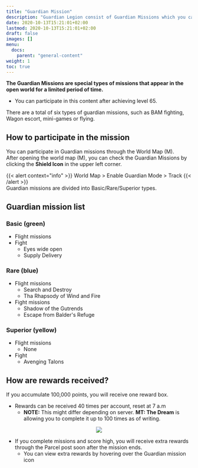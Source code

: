 ```yaml
---
title: "Guardian Mission"
description: "Guardian Legion consist of Guardian Missions which you can complete in various overworld quests that activate for limited time."
date: 2020-10-13T15:21:01+02:00
lastmod: 2020-10-13T15:21:01+02:00
draft: false
images: []
menu:
  docs:
    parent: "general-content"
weight: 1
toc: true
---
```

**The Guardian Missions are special types of missions that appear in the open world for a limited period of time.**
* You can participate in this content after achieving level 65.

There are a total of six types of guardian missions, such as BAM fighting, Wagon escort, mini-games or flying.

## How to participate in the mission

You can participate in Guardian missions through the World Map (M).<br>
After opening the world map (M), you can check the Guardian Missions by clicking the **Shield Icon** in the upper left corner.

{{< alert context="info" >}}
World Map > Enable Guardian Mode > Track
{{< /alert >}}
<br>
Guardian missions are divided into Basic/Rare/Superior types.

## Guardian mission list

### Basic (green)
- Flight missions
- Fight
  - Eyes wide open
  - Supply Delivery
### Rare (blue)
- Flight missions 
  - Search and Destroy
  - Tha Rhapsody of Wind and Fire
- Fight missions
  - Shadow of the Gutrends
  - Escape from Balder's Refuge
### Superior (yellow)
- Flight missions
  - None
- Fight
  - Avenging Talons

## How are rewards received?

If you accumulate 100,000 points, you will receive one reward box.
* Rewards can be received 40 times per account, reset at 7 a.m
  * **NOTE:** This might differ depending on server. **MT: The Dream** is allowing you to complete it up to 100 times as of writing.

<center>

![](https://i.imgur.com/G5d4pQQ.png)

</center>

- If you complete missions and score high, you will receive extra rewards through the Parcel post soon after the mission ends.
  * You can view extra rewards by hovering over the Guardian mission icon

